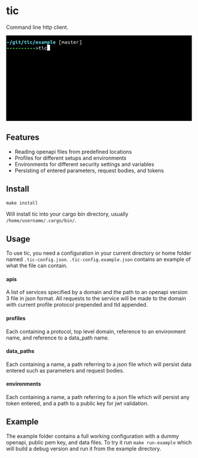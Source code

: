 # tic
Command line http client.

![example usage](./example/example.gif)

## Features
* Reading openapi files from predefined locations
* Profiles for different setups and environments
* Environments for different security settings and variables
* Persisting of entered parameters, request bodies, and tokens

## Install
```
make install
```
Will install tic into your cargo bin directory, usually `/home/username/.cargo/bin/`.

## Usage
To use tic, you need a configuration in your current directory or home folder named `.tic-config.json`.
`.tic-config.example.json` contains an example of what the file can contain.

#### apis
A list of services specified by a domain and the path to an openapi version 3 file in json format. All requests to the service will be made to the domain with current profile protocol prepended and tld appended.

#### profiles
Each containing a protocol, top level domain, reference to an environment name, and reference to a data_path name.

#### data_paths
Each containing a name, a path referring to a json file which will persist data entered such as parameters and request bodies.

#### environments
Each containing a name, a path referring to a json file which will persist any token entered, and a path to a public key for jwt validation.

## Example
The example folder contains a full working configuration with a dummy openapi, public pem key, and data files.
To try it run `make run-example` which will build a debug version and run it from the example directory.

